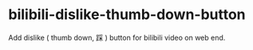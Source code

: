 # bilibili-dislike-thumb-down-button
Add dislike ( thumb down, 踩 ) button for bilibili video on web end.
